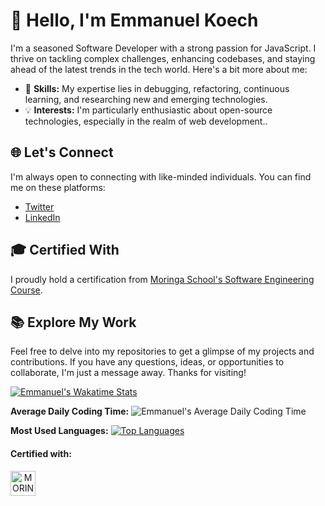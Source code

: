 # 👋 Hello, I'm Emmanuel Koech

I'm a seasoned Software Developer with a strong passion for JavaScript. I thrive on tackling complex challenges, enhancing codebases, and staying ahead of the latest trends in the tech world. Here's a bit more about me:

- 🧰 **Skills:** My expertise lies in debugging, refactoring, continuous learning, and researching new and emerging technologies.
- 💡 **Interests:** I'm particularly enthusiastic about open-source technologies, especially in the realm of web development..

## 🌐 Let's Connect

I'm always open to connecting with like-minded individuals. You can find me on these platforms:

- [Twitter](https://twitter.com/___koech)
- [LinkedIn](https://www.linkedin.com/in/emmanuel-koech-79368b21a/)

## 🎓 Certified With

I proudly hold a certification from [Moringa School's Software Engineering Course](https://moringaschool.com/courses/software-engineering-course-online/).

## 📚 Explore My Work

Feel free to delve into my repositories to get a glimpse of my projects and contributions. If you have any questions, ideas, or opportunities to collaborate, I'm just a message away. Thanks for visiting!


[![Emmanuel's Wakatime Stats](https://github-readme-stats.vercel.app/api/wakatime?username=emmanuel687&layout=compact)](https://wakatime.com/@emmanuel687)

**Average Daily Coding Time:** ![Emmanuel's Average Daily Coding Time](https://wakatime.com/@emmanuel687/average-daily-coding-time)

**Most Used Languages:**
[![Top Languages](https://github-readme-stats.vercel.app/api/top-langs/?username=emmanuel687&layout=compact)](https://github.com/emmanuel687)


<div align="center">
  <h4 align="left" font-weight="bold">Certified with:</h4>
  <a href="https://moringaschool.com/courses/software-engineering-course-online/?gclid=EAIaIQobChMIvPCJub6Z-wIVRuN3Ch3Z3AlAEAAYASAAEgKBBvD_BwE">
    <img align="left" alt="MORINGA" width="40px" src="https://pbs.twimg.com/profile_images/1489569110040141826/ZzZgytR8_400x400.png" />
  </a>
</div>



